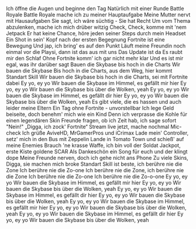 Ich öffne die Augen und beginne den Tag
Natürlich mit einer Runde Battle Royale
Battle Royale mache ich zu meiner Hauptaufgabe
Meine Mutter nervt mit Hausaufgaben
Sie sagt, ich wäre süchtig - Sie hat Recht
Um vom Thema abzulenken, mache ich mich drüber witzig
Check, Check, komme mit 'nem Jetpack
Er hat keine Chance, höre jeden seiner Steps durch mein Headset
Ein Shot in sein' Kopf nach der ersten Begegnung
Fortnite ist eine Bewegung
Und jap, ich bring' es auf den Punkt
Läuft meine Freundin noch einmal vor die Playsi, dann ist das aus mit uns
Das Update ist da
Es raubt mir den Schlaf
Ohne Fortnite komm' ich gar nicht mehr klar
Und es ist mir egal, was ihr darüber sagt
Bauen die Skybase bis hoch in die Charts
Wir bauen die Skybase
Bis hoch in die Charts, aus dem Weg, hier kommt Standart Skill
Wir bauen die Skybase bis hoch in die Charts, sei mit Fortnite dabei
Ey yo, ey yo
Wir bauen die Skybase im Himmel, es gefällt mir hier
Ey yo, ey yo
Wir bauen die Skybase bis über die Wolken, yeah
Ey yo, ey yo
Wir bauen die Skybase im Himmel, es gefällt dir hier
Ey yo, ey yo
Wir bauen die Skybase bis über die Wolken, yeah
Es gibt viele, die es hassen und auch leider meine Eltern
Ein Tag ohne Fortnite - unvorstellbar
Ich lege Geld beiseite, doch benehm' mich wie ein Kind
Denn ich verprasse die Kohle für einen legendären Skin
Freunde fragen, ob ich Zeit hab, ich sage sofort "Nein!"
„Digga, ich zock' Fortnite“
Stream live jetzt, mache nochmal Mic-check
Ich grüße AviveHD, MrGamerPros und iCrimax
Lade mein' Controller, setz' mich in den Bus mit Zeppelin
Lande in Tomato Town und schieß' auf meine Enemies
Brauch 'ne krasse Waffe, ich bin voll der Soldat
Jackpot, erste Kiste goldene SCAR
Als Dankeschön ein Song für euch und der klingt dope
Meine Freunde nerven, doch ich gehe nicht ans Phone
Zu viele Skins, Digga, sie machen mich broke
Standart Skill ist beste, ich berühre nie die Zone
Ich berühre nie die Zo-one
Ich berühre nie die Zone, ich berühre nie die Zone
Ich berühre nie die Zo-one
Ich berühre nie die Zo-o-one
Ey yo, ey yo
Wir bauen die Skybase im Himmel, es gefällt mir hier
Ey yo, ey yo
Wir bauen die Skybase bis über die Wolken, yeah
Ey yo, ey yo
Wir bauen die Skybase im Himmel, es gefällt dir hier
Ey yo, ey yo
Wir bauen die Skybase bis über die Wolken, yeah
Ey yo, ey yo
Wir bauen die Skybase im Himmel, es gefällt mir hier
Ey yo, ey yo
Wir bauen die Skybase bis über die Wolken, yeah
Ey yo, ey yo
Wir bauen die Skybase im Himmel, es gefällt dir hier
Ey yo, ey yo
Wir bauen die Skybase bis über die Wolken, yeah
